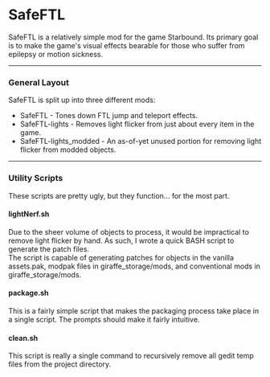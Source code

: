 # SafeFTL

SafeFTL is a relatively simple mod for the game Starbound. Its primary goal is to make the game's visual effects bearable for those who suffer from epilepsy or motion sickness.


---

### General Layout

SafeFTL is split up into three different mods:  
- SafeFTL - Tones down FTL jump and teleport effects.  
- SafeFTL-lights - Removes light flicker from just about every item in the game.  
- SafeFTL-lights_modded - An as-of-yet unused portion for removing light flicker from modded objects.  


---

### Utility Scripts  
These scripts are pretty ugly, but they function... for the most part.

#### lightNerf.sh  
Due to the sheer volume of objects to process, it would be impractical to remove light flicker by hand. As such, I wrote a quick BASH script to generate the patch files.  
The script is capable of generating patches for objects in the vanilla assets.pak, modpak files in giraffe_storage/mods, and conventional mods in giraffe_storage/mods.

#### package.sh  
This is a fairly simple script that makes the packaging process take place in a single script. The prompts should make it fairly intuitive.

#### clean.sh  
This script is really a single command to recursively remove all gedit temp files from the project directory.